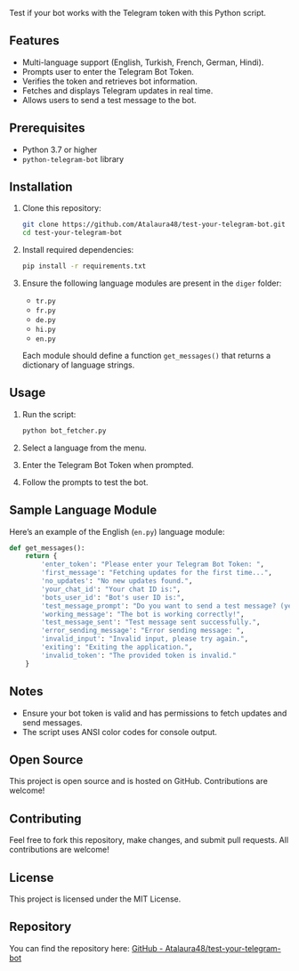 Test if your bot works with the Telegram token with this Python script.

## Features

- Multi-language support (English, Turkish, French, German, Hindi).
- Prompts user to enter the Telegram Bot Token.
- Verifies the token and retrieves bot information.
- Fetches and displays Telegram updates in real time.
- Allows users to send a test message to the bot.

## Prerequisites

- Python 3.7 or higher
- `python-telegram-bot` library

## Installation

1. Clone this repository:

    ```bash
    git clone https://github.com/Atalaura48/test-your-telegram-bot.git
    cd test-your-telegram-bot
    ```

2. Install required dependencies:

    ```bash
    pip install -r requirements.txt
    ```

3. Ensure the following language modules are present in the `diger` folder:

    - `tr.py`
    - `fr.py`
    - `de.py`
    - `hi.py`
    - `en.py`

    Each module should define a function `get_messages()` that returns a dictionary of language strings.

## Usage

1. Run the script:

    ```bash
    python bot_fetcher.py
    ```

2. Select a language from the menu.

3. Enter the Telegram Bot Token when prompted.

4. Follow the prompts to test the bot.

## Sample Language Module

Here’s an example of the English (`en.py`) language module:

```python
def get_messages():
    return {
        'enter_token': "Please enter your Telegram Bot Token: ",
        'first_message': "Fetching updates for the first time...",
        'no_updates': "No new updates found.",
        'your_chat_id': "Your chat ID is:",
        'bots_user_id': "Bot's user ID is:",
        'test_message_prompt': "Do you want to send a test message? (yes/no): ",
        'working_message': "The bot is working correctly!",
        'test_message_sent': "Test message sent successfully.",
        'error_sending_message': "Error sending message: ",
        'invalid_input': "Invalid input, please try again.",
        'exiting': "Exiting the application.",
        'invalid_token': "The provided token is invalid."
    }
```

## Notes

- Ensure your bot token is valid and has permissions to fetch updates and send messages.
- The script uses ANSI color codes for console output.

## Open Source

This project is open source and is hosted on GitHub. Contributions are welcome!

## Contributing

Feel free to fork this repository, make changes, and submit pull requests. All contributions are welcome!

## License

This project is licensed under the MIT License.

## Repository

You can find the repository here: [GitHub - Atalaura48/test-your-telegram-bot](https://github.com/Atalaura48/test-your-telegram-bot)
